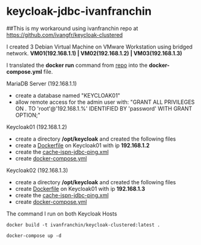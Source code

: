 # keycloak-jdbc-ivanfranchin

##This is my workaround using ivanfranchin repo at https://github.com/ivangfr/keycloak-clustered

I created 3 Debian Virtual Machine on VMware Workstation using bridged network. **VM01(192.168.1.1) | VM02(192.168.1.2) | VM03(192.168.1.3)**

I translated the **docker run** command from [repo](https://github.com/ivangfr/keycloak-clustered) into the **docker-compose.yml** file.


MariaDB Server (192.168.1.1)

- create a database named "KEYCLOAK01"
- allow remote access for the admin user with:
  "GRANT ALL PRIVILEGES ON *.* TO 'root'@'192.168.1.%' IDENTIFIED BY 'password' WITH GRANT OPTION;"



Keycloak01 (192.168.1.2)

- create a directory **/opt/keycloak** and created the following files
- create a [Dockerfile](https://github.com/hakimnorizman-work/keycloak-jdbc-ivanfranchin/blob/main/Dockerfile) on Keycloak01 with ip **192.168.1.2**
- create the [cache-ispn-jdbc-ping.xml](https://github.com/hakimnorizman-work/keycloak-jdbc-ivanfranchin/blob/main/cache-ispn-jdbc-ping.xml) 
- create [docker-compose.yml](https://github.com/hakimnorizman-work/keycloak-jdbc-ivanfranchin/blob/main/keycloak01-docker-compose.yml) 



Keycloak02 (192.168.1.3)

- create a directory **/opt/keycloak** and created the following files
- create [Dockerfile](https://github.com/hakimnorizman-work/keycloak-jdbc-ivanfranchin/blob/main/Dockerfile) on Keycloak01 with ip **192.168.1.3**
- create the [cache-ispn-jdbc-ping.xml](https://github.com/hakimnorizman-work/keycloak-jdbc-ivanfranchin/blob/main/cache-ispn-jdbc-ping.xml) 
- create [docker-compose.yml](https://github.com/hakimnorizman-work/keycloak-jdbc-ivanfranchin/blob/main/keycloak02-docker-compose.yml) 



The command I run on both Keycloak Hosts
```
docker build -t ivanfranchin/keycloak-clustered:latest .

docker-compose up -d 
```

